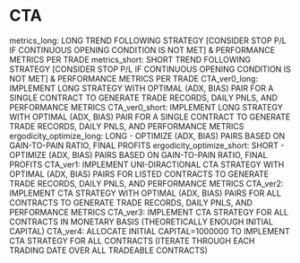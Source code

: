 # CTA
metrics_long: LONG TREND FOLLOWING STRATEGY [CONSIDER STOP P/L IF CONTINUOUS OPENING CONDITION IS NOT MET] & PERFORMANCE METRICS PER TRADE
metrics_short: SHORT TREND FOLLOWING STRATEGY [CONSIDER STOP P/L IF CONTINUOUS OPENING CONDITION IS NOT MET] & PERFORMANCE METRICS PER TRADE
CTA_ver0_long: IMPLEMENT LONG STRATEGY WITH OPTIMAL (ADX, BIAS) PAIR FOR A SINGLE CONTRACT TO GENERATE TRADE RECORDS, DAILY PNLS, AND PERFORMANCE METRICS
CTA_ver0_short: IMPLEMENT LONG STRATEGY WITH OPTIMAL (ADX, BIAS) PAIR FOR A SINGLE CONTRACT TO GENERATE TRADE RECORDS, DAILY PNLS, AND PERFORMANCE METRICS 
ergodicity_optimize_long: LONG - OPTIMIZE (ADX, BIAS) PAIRS BASED ON GAIN-TO-PAIN RATIO, FINAL PROFITS
ergodicity_optimize_short: SHORT - OPTIMIZE (ADX, BIAS) PAIRS BASED ON GAIN-TO-PAIN RATIO, FINAL PROFITS
CTA_ver1: IMPLEMENT UNI-DIRACTIONAL CTA STRATEGY WITH OPTIMAL (ADX, BIAS) PAIRS FOR LISTED CONTRACTS TO GENERATE TRADE RECORDS, DAILY PNLS, AND PERFORMANCE METRICS
CTA_ver2: IMPLEMENT CTA STRATEGY WITH OPTIMAL (ADX, BIAS) PAIRS FOR ALL CONTRACTS TO GENERATE TRADE RECORDS, DAILY PNLS, AND PERFORMANCE METRICS
CTA_ver3: IMPLEMENT CTA STRATEGY FOR ALL CONTRACTS IN MONETARY BASIS (THEORETICALLY ENOUGH INITIAL CAPITAL)
CTA_ver4: ALLOCATE INITIAL CAPITAL=1000000 TO IMPLEMENT CTA STRATEGY FOR ALL CONTRACTS (ITERATE THROUGH EACH TRADING DATE OVER ALL TRADEABLE CONTRACTS)
